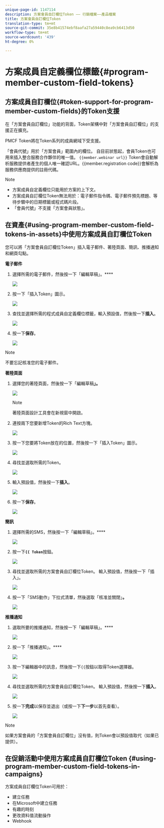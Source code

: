 ```yaml
---
unique-page-id: 1147114
description: 方案會員自訂欄位Token —— 行銷檔案——產品檔案
title: 方案會員自訂欄位Token
translation-type: tm+mt
source-git-commit: 35e8b41574ebf8aafa27a59440c8ea9cb6413d50
workflow-type: tm+mt
source-wordcount: '439'
ht-degree: 0%

---
```



# 方案成員自定義欄位標籤{#program-member-custom-field-tokens}

## 方案成員自訂欄位{#token-support-for-program-member-custom-fields}的Token支援

在「方案會員自訂欄位」功能的背面，Token架構中對「方案會員自訂欄位」的支援正在擴充。

PMCF Token將在Token系列的成員網域下受支援。

「會員代號」用於「方案會員」範圍內的欄位。 自目前狀態起，會員Token也可用來插入整合服務合作夥伴的唯一值。 `{{member.webinar url}}` Token會自動解析服務提供者產生的個人唯一確認URL。{{member.registration code}}會解析為服務供應商提供的註冊代碼。

>[!NOTE]
>
>* 方案成員自定義欄位只能用於方案的上下文。
>* 方案成員自訂欄位Token無法用於：電子郵件指令碼、電子郵件預先標題、等待步驟中的日期標籤或程式碼片段。
>* 「會員代號」不支援「方案會員狀態」。


## 在資產{#using-program-member-custom-field-tokens-in-assets}中使用方案成員自訂欄位Token

您可以將「方案會員自訂欄位Token」插入電子郵件、著陸頁面、簡訊、推播通知和網頁勾點。

**電子郵件**

1. 選擇所需的電子郵件，然後按一下「編輯草稿」。****

   ![](assets/program-member-custom-field-tokens-1.png)

1. 按一下「插入Token」圖示。

   ![](assets/program-member-custom-field-tokens-2.png)

1. 查找並選擇所需的程式成員自定義欄位標籤，輸入預設值，然後按一下&#x200B;**插入**。

   ![](assets/program-member-custom-field-tokens-3.png)

1. 按一下&#x200B;**保存**。

   ![](assets/program-member-custom-field-tokens-4.png)

>[!NOTE]
>
>不要忘記核准您的電子郵件。

**著陸頁面**

1. 選擇您的著陸頁面，然後按一下「編輯草稿&#x200B;**」。**

   ![](assets/program-member-custom-field-tokens-5.png)

   >[!NOTE]
   >
   >著陸頁面設計工具會在新視窗中開啟。

1. 連按兩下您要新增Token的Rich Text方塊。

   ![](assets/program-member-custom-field-tokens-6.png)

1. 按一下您要將Token放在的位置，然後按一下「插入Token」圖示。

   ![](assets/program-member-custom-field-tokens-7.png)

1. 尋找並選取所需的Token。

   ![](assets/program-member-custom-field-tokens-8.png)

1. 輸入預設值，然後按一下&#x200B;**插入**。

   ![](assets/program-member-custom-field-tokens-9.png)

1. 按一下&#x200B;**保存**。

   ![](assets/program-member-custom-field-tokens-10.png)

**簡訊**

1. 選擇所需的SMS，然後按一下「編輯草稿」。****

   ![](assets/program-member-custom-field-tokens-11.png)

1. 按一下&#x200B;**`{{ Token`**&#x200B;按鈕。

   ![](assets/program-member-custom-field-tokens-12.png)

1. 尋找並選取所需的方案會員自訂欄位Token。 輸入預設值，然後按一下「插入」。

   ![](assets/program-member-custom-field-tokens-13.png)

1. 按一下「SMS動作」下拉式清單，然後選取「核准並關閉」**。**

   ![](assets/program-member-custom-field-tokens-14.png)

**推播通知**

1. 選取所要的推播通知，然後按一下「編輯草稿」。****

   ![](assets/program-member-custom-field-tokens-15.png)

1. 按一下「推播通知」。****

   ![](assets/program-member-custom-field-tokens-16.png)

1. 按一下編輯器中的訊息，然後按一下`{{`按鈕以取得Token選擇器。

   ![](assets/program-member-custom-field-tokens-17.png)

1. 尋找並選取所需的方案會員自訂欄位Token。 輸入預設值，然後按一下&#x200B;**插入**。

   ![](assets/program-member-custom-field-tokens-18.png)

1. 按一下&#x200B;**完成**&#x200B;以保存並退出（或按一下&#x200B;**下一步**&#x200B;以首先查看）。

   ![](assets/program-member-custom-field-tokens-19.png)

>[!NOTE]
>
>如果方案會員的「方案會員自訂欄位」沒有值，則Token會以預設值取代（如果已提供）。

## 在促銷活動中使用方案成員自訂欄位Token {#using-program-member-custom-field-tokens-in-campaigns}

方案成員自訂欄位Token可用於：

* 建立任務
* 在Microsoft中建立任務
* 有趣的時刻
* 更改資料值流動操作
* Webhook
